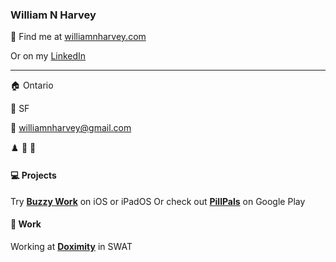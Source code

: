 ### William N Harvey

🔭 Find me at [williamnharvey.com](https://williamnharvey.com)

Or on my [LinkedIn](https://www.linkedin.com/in/williamnharvey/)

---

🏠 Ontario

🧳 SF

📧 williamnharvey@gmail.com

♟️ 🎹 🎸

#### 💻 Projects

Try [**Buzzy Work**](https://apps.apple.com/us/app/buzzy-work/id1511346895) on iOS or iPadOS
Or check out [**PillPals**](https://play.google.com/store/apps/details?id=com.pillpals.pillpals&hl=en_US) on Google Play

#### 🌁 Work

Working at [**Doximity**](https://github.com/doximity) in SWAT
